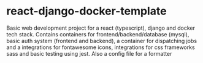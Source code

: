 # react-django-docker-template
Basic web development project for a react (typescript), django and docker tech stack. Contains containers for frontend/backend/database (mysql), basic auth system (frontend and backend), a container for dispatching jobs and a integrations for fontawesome icons, integrations for css frameworks sass and basic testing using jest. Also a config file for a formatter 
